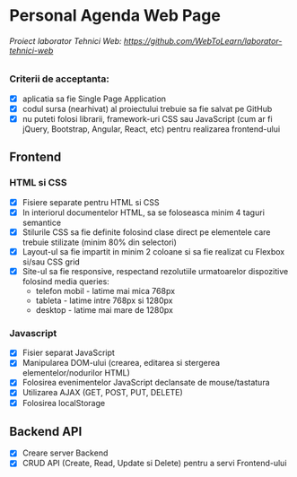 # Personal Agenda Web Page

###### Proiect laborator Tehnici Web: https://github.com/WebToLearn/laborator-tehnici-web

### Criterii de acceptanta:

- [x] aplicatia sa fie Single Page Application
- [x] codul sursa (nearhivat) al proiectului trebuie sa fie salvat pe GitHub
- [x] nu puteti folosi librarii, framework-uri CSS sau JavaScript (cum ar fi jQuery, Bootstrap, Angular, React, etc) pentru realizarea frontend-ului

## Frontend 
### HTML si CSS
- [x] Fisiere separate pentru HTML si CSS
- [x] In interiorul documentelor HTML, sa se foloseasca minim 4 taguri semantice
- [x] Stilurile CSS sa fie definite folosind clase direct pe elementele care trebuie stilizate (minim 80% din selectori) 
- [x] Layout-ul sa fie impartit in minim 2 coloane si sa fie realizat cu Flexbox si/sau CSS grid 
- [x] Site-ul sa fie responsive, respectand rezolutiile urmatoarelor dispozitive folosind media queries: 
  - telefon mobil - latime mai mica 768px
  - tableta - latime intre 768px si 1280px
  - desktop - latime mai mare de 1280px
### Javascript
- [x] Fisier separat JavaScript 
- [x] Manipularea DOM-ului (crearea, editarea si stergerea elementelor/nodurilor HTML) 
- [x] Folosirea evenimentelor JavaScript declansate de mouse/tastatura 
- [x] Utilizarea AJAX (GET, POST, PUT, DELETE)
- [x] Folosirea localStorage
## Backend API 
- [x] Creare server Backend
- [x] CRUD API (Create, Read, Update si Delete) pentru a servi Frontend-ului 
